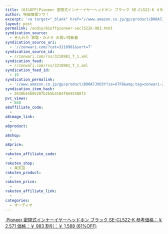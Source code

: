 ```yaml
---
title: (61%OFF)Pioneer 密閉式インナーイヤーヘッドホン ブラック SE-CL522-K ￥983
author: 特価情報ツウ！
excerpt: '<a target="_blank" href="//www.amazon.co.jp/gp/product/B00A7JXO3Y?ie=UTF8&amp;tag=zonwari-22&amp;linkCode=as2&amp;camp=247&amp;creative=7399&amp;creativeASIN=B00A7JXO3Y"><img src="//ecx.images-amazon.com/images/I/31QvOnN0PaL._SL100_.jpg"><br>Pioneer &#23494;&#38281;&#24335;&#12452;&#12531;&#12490;&#12540;&#12452;&#12516;&#12540;&#12504;&#12483;&#12489;&#12507;&#12531; &#12502;&#12521;&#12483;&#12463; SE-CL522-K<br>&#21442;&#32771;&#20385;&#26684;&#65306;&#65509; 2,571<br>&#20385;&#26684;&#65306;&#65509; 983<br>&#21106;&#24341;&#65306;&#65509; 1,588 (61%OFF)</a>'
layout: post
permalink: /audio/61offpioneer-secl522k-983.html
syndication_source:
  - ぞんわり 家電・カメラ お買い得新着
syndication_source_uri:
  - '//zonwari.com/?cat=3210981&sort=T'
syndication_source_id:
  - //zonwari.com/rss/3210981_T_1.xml
syndication_feed:
  - //zonwari.com/rss/3210981_T_1.xml
syndication_feed_id:
  - 19
syndication_permalink:
  - '//www.amazon.co.jp/gp/product/B00A7JXO3Y?ie=UTF8&amp;tag=zonwari-22&amp;linkCode=as2&amp;camp=247&amp;creative=7399&amp;creativeASIN=B00A7JXO3Y'
syndication_item_hash:
  - 2638b45605207b2b5b3184f8e92588f2
pvc_views:
  - 840
a8affiliate_code:
  -
a8image_link:
  -
a8product:
  -
a8shop:
  -
a8price:
  -
rakuten_affiliate_code:
  -
rakuten_shop:
  - 楽天店
rakuten_product:
  -
rakuten_price:
  -
rakuten_affiliate_link:
  -
categories:
  - オーディオ
---
```

[<img src='//i2.wp.com/ecx.images-amazon.com/images/I/31QvOnN0PaL._SL150_.jpg?w=546' title="" alt="" data-recalc-dims="1" />
Pioneer 密閉式インナーイヤーヘッドホン ブラック SE-CL522-K
参考価格：￥ 2,571
価格：￥ 983
割引：￥ 1,588 (61%OFF)][1]

 [1]: //www.amazon.co.jp/gp/product/B00A7JXO3Y?ie=UTF8&#038;tag=tokkajohotsu-22&#038;linkCode=as2&#038;camp=247&#038;creative=7399&#038;creativeASIN=B00A7JXO3Y